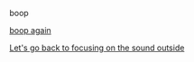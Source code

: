 boop

[boop again](../funnies/funny1.md)

[Let's go back to focusing on the sound outside](../Consquences/weird-sound.md)
